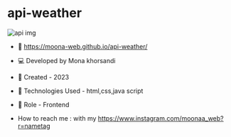 # api-weather

![api img](https://github.com/moona-web/api-weather/assets/126019811/c21d2e6f-1fba-4680-979b-06913fe9885e)
- 🔗 https://moona-web.github.io/api-weather/
- 💻 Developed by Mona khorsandi
- 📆 Created - 2023
- 🔧 Technologies Used - html,css,java script
- 🧑‍ Role - Frontend

- How to reach me : with my https://www.instagram.com/moonaa_web?r=nametag
